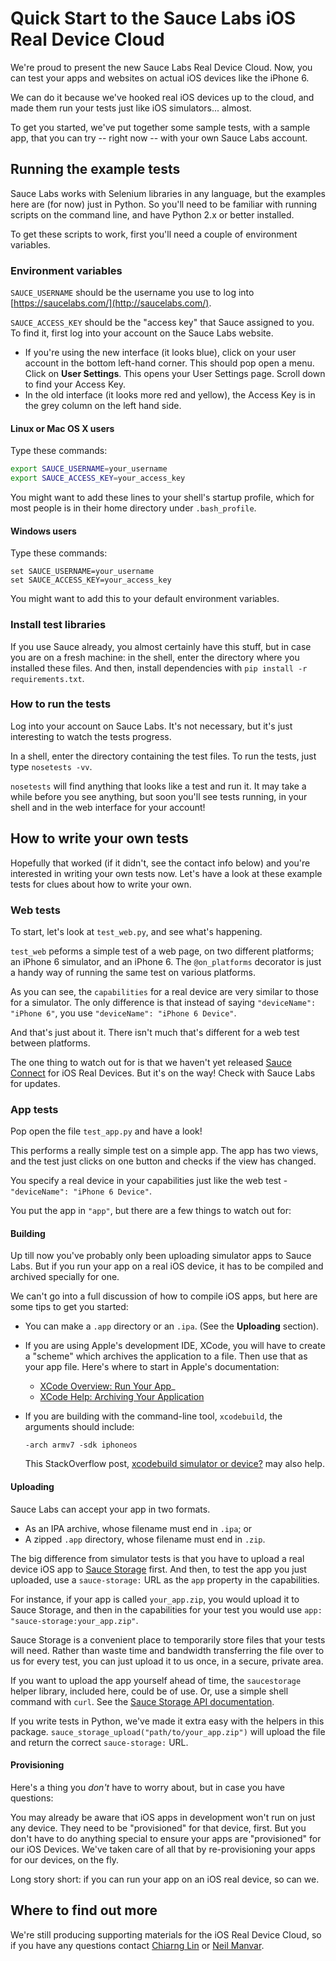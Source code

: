 # Quick Start to the Sauce Labs iOS Real Device Cloud

We're proud to present the new Sauce Labs Real Device Cloud. Now, you
can test your apps and websites on actual iOS devices like the iPhone 6. 

We can do it because we've hooked real iOS devices up to the cloud, and made them
run your tests just like iOS simulators... almost.

To get you started, we've put together some sample tests, with a sample app, that you can try -- right now --
with your own Sauce Labs account.

## Running the example tests

Sauce Labs works with Selenium libraries in any language, but the examples here
are (for now) just in Python. So you'll need to be familiar with running scripts 
on the command line, and have Python 2.x or better installed.

To get these scripts to work, first you'll need a couple of environment variables. 

### Environment variables

`SAUCE_USERNAME` should be the 
username you use to log into [https://saucelabs.com/](http://saucelabs.com/). 

`SAUCE_ACCESS_KEY` should be the "access key" that Sauce assigned to you. To find it, first log into
your account on the Sauce Labs website.
* If you're using the new interface (it looks blue), click on your user account in the bottom left-hand
  corner. This should pop open a menu. Click on **User Settings**. This opens your User Settings page. 
  Scroll down to find your Access Key.
* In the old interface (it looks more red and yellow), the Access Key is in the grey column on the 
  left hand side.


#### Linux or Mac OS X users

Type these commands:

```bash
export SAUCE_USERNAME=your_username
export SAUCE_ACCESS_KEY=your_access_key
```

You might want to add these lines to your shell's startup profile, which for most people
is in their home directory under `.bash_profile`.

#### Windows users

Type these commands:

```
set SAUCE_USERNAME=your_username
set SAUCE_ACCESS_KEY=your_access_key
```

You might want to add this to your default environment variables.

### Install test libraries

If you use Sauce already, you almost certainly have this stuff, but in case you are 
on a fresh machine: in the shell, enter the directory where you installed these files.
And then, install dependencies with `pip install -r requirements.txt`.

### How to run the tests

Log into your account on Sauce Labs. It's not necessary, but it's just interesting to watch the tests
progress.

In a shell, enter the directory containing the test files. To run the tests, just type `nosetests -vv`. 

`nosetests` will find anything that looks like a test and run it. It may take a while before you
see anything, but soon you'll see tests running, in your shell and in the web interface for your account!



## How to write your own tests

Hopefully that worked (if it didn't, see the contact info below) and you're interested in writing your own
tests now. Let's have a look at these example tests for clues about how to write your own.

### Web tests

To start, let's look at `test_web.py`, and see what's happening. 

`test_web` peforms a simple test of a web page, on two different platforms; an iPhone 6 simulator, and 
an iPhone 6. The `@on_platforms` decorator is just a handy way of running the same test on various platforms.

As you can see, the `capabilities` for a real device are very similar to those for a simulator. 
The only difference is that instead of saying `"deviceName": "iPhone 6"`, you use `"deviceName": "iPhone 6 Device"`.

And that's just about it. There isn't much that's different for a web test between platforms.

The one thing to watch out for is that we haven't yet released [Sauce Connect](https://docs.saucelabs.com/reference/sauce-connect/) for iOS 
Real Devices. But it's on the way! Check with Sauce Labs for updates.

### App tests

Pop open the file `test_app.py` and have a look!

This performs a really simple test on a simple app. The app has two views, and the test just clicks on 
one button and checks if the view has changed.

You specify a real device in your capabilities just like the web test - `"deviceName": "iPhone 6 Device"`. 

You put the app in `"app"`, but there are a few things to watch out for:

#### Building

Up till now you've probably only been uploading simulator apps to Sauce Labs. But if you run your app on a real iOS device, it 
has to be compiled and archived specially for one.

We can't go into a full discussion of how to compile iOS apps, but here are some tips to get you started:

* You can make a `.app` directory or an `.ipa`. (See the **Uploading** section).
* If you are using Apple's development IDE, XCode, you will have to create a "scheme" which archives the application to a file. Then
  use that as your app file. Here's where to start in Apple's documentation: 
  * [XCode Overview: Run Your App](https://developer.apple.com/library/ios/documentation/ToolsLanguages/Conceptual/Xcode_Overview/RunYourApp.html)_ 
  * [XCode Help: Archiving Your Application](https://developer.apple.com/library/ios/recipes/xcode_help-scheme_editor/Articles/SchemeArchive.html) 
* If you are building with the command-line tool, `xcodebuild`, the arguments should include:

  `-arch armv7 -sdk iphoneos`

  This StackOverflow post, 
  [xcodebuild simulator or device?](http://stackoverflow.com/questions/5010062/xcodebuild-simulator-or-device) may also help.


#### Uploading

Sauce Labs can accept your app in two formats.

  * As an IPA archive, whose filename must end in `.ipa`; or
  * A zipped `.app` directory, whose filename must end in `.zip`.

The big difference from simulator tests is that you have to upload a real device iOS app to 
[Sauce Storage](https://support.saucelabs.com/customer/portal/articles/2018312-uploading-apps-to-sauce-storage) first. And
then, to test the app you just uploaded, use a `sauce-storage:` URL as the `app` property in the capabilities.

For instance, if your app is called `your_app.zip`, you would upload it to Sauce Storage, and then in the capabilities for 
your test you would use `app: "sauce-storage:your_app.zip"`.

Sauce Storage is a convenient place to temporarily store files that your tests will need. Rather than waste time and bandwidth
transferring the file over to us for every test, you can just upload it to us once, in a secure, private area.

If you want to upload the app yourself ahead of time, the `saucestorage` helper library, included here, could be of use. Or, 
use a simple shell command with `curl`. See the [Sauce Storage API documentation](https://docs.saucelabs.com/reference/rest-api/#temporary-storage). 

If you write tests in Python, we've made it extra easy with the helpers in this package. `sauce_storage_upload("path/to/your_app.zip")` will upload 
the file and return the correct `sauce-storage:` URL.


#### Provisioning

Here's a thing you *don't* have to worry about, but in case you have questions:

You may already be aware that iOS apps in development won't run on just any device. They need to be "provisioned" for that device, first. 
But you don't have to do anything special to ensure your apps are "provisioned" for our iOS Devices. We've taken care of all that
by re-provisioning your apps for our devices, on the fly. 

Long story short: if you can run your app on an iOS real device, so can we. 


## Where to find out more

We're still producing supporting materials for the iOS Real Device Cloud, so if you have any questions contact [Chiarng Lin](mailto:chiarng@saucelabs.com) 
or [Neil Manvar](mailto:neil@saucelabs.com).
